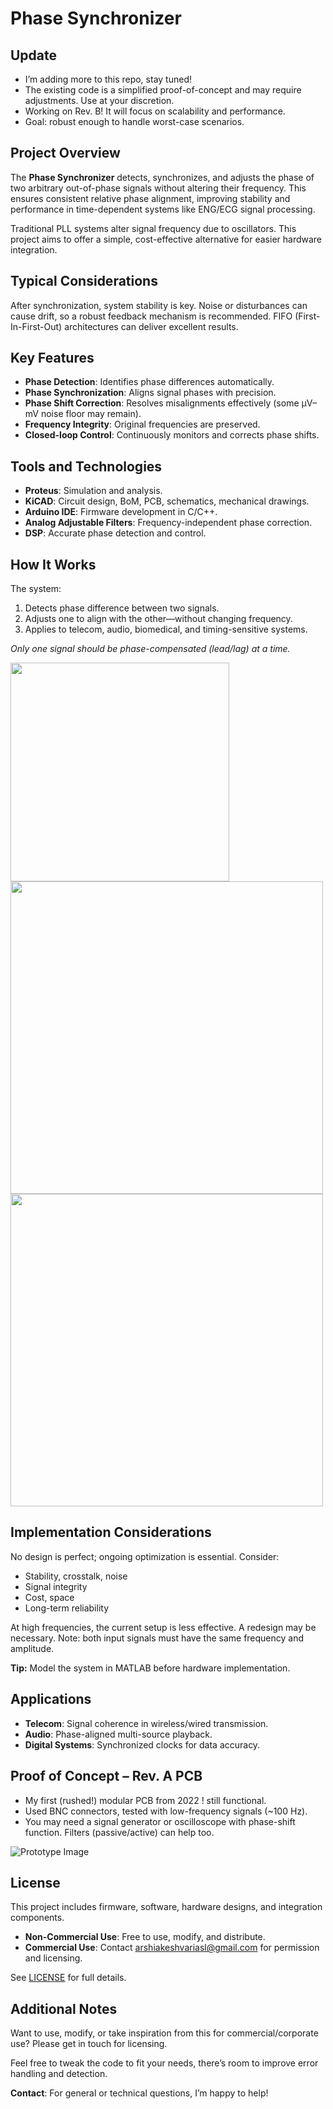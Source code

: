 # Phase Synchronizer

## Update
- I’m adding more to this repo, stay tuned!
- The existing code is a simplified proof-of-concept and may require adjustments. Use at your discretion.
- Working on Rev. B! It will focus on scalability and performance.
- Goal: robust enough to handle worst-case scenarios.

## Project Overview
The **Phase Synchronizer** detects, synchronizes, and adjusts the phase of two arbitrary out-of-phase signals without altering their frequency. This ensures consistent relative phase alignment, improving stability and performance in time-dependent systems like ENG/ECG signal processing.

Traditional PLL systems alter signal frequency due to oscillators. This project aims to offer a simple, cost-effective alternative for easier hardware integration.

## Typical Considerations
After synchronization, system stability is key. Noise or disturbances can cause drift, so a robust feedback mechanism is recommended. FIFO (First-In-First-Out) architectures can deliver excellent results.

## Key Features
- **Phase Detection**: Identifies phase differences automatically.
- **Phase Synchronization**: Aligns signal phases with precision.
- **Phase Shift Correction**: Resolves misalignments effectively (some µV–mV noise floor may remain).
- **Frequency Integrity**: Original frequencies are preserved.
- **Closed-loop Control**: Continuously monitors and corrects phase shifts.

## Tools and Technologies
- **Proteus**: Simulation and analysis.
- **KiCAD**: Circuit design, BoM, PCB, schematics, mechanical drawings.
- **Arduino IDE**: Firmware development in C/C++.
- **Analog Adjustable Filters**: Frequency-independent phase correction.
- **DSP**: Accurate phase detection and control.

## How It Works
The system:
1. Detects phase difference between two signals.
2. Adjusts one to align with the other—without changing frequency.
3. Applies to telecom, audio, biomedical, and timing-sensitive systems.

*Only one signal should be phase-compensated (lead/lag) at a time.*

<img src="https://github.com/user-attachments/assets/9f18a7c6-bf8b-4e75-bf1f-e3aac7fbcd86" width="350x350">

<img src="https://github.com/user-attachments/assets/bac17197-6d40-4e15-acd5-1145ced28a75" width="500x500">

<img src="https://github.com/user-attachments/assets/c3e8beb6-9ef1-4e9c-9389-79d385159a9f" width="500x500">

## Implementation Considerations
No design is perfect; ongoing optimization is essential. Consider:
- Stability, crosstalk, noise
- Signal integrity
- Cost, space
- Long-term reliability

At high frequencies, the current setup is less effective. A redesign may be necessary. Note: both input signals must have the same frequency and amplitude.

**Tip:** Model the system in MATLAB before hardware implementation.

## Applications
- **Telecom**: Signal coherence in wireless/wired transmission.
- **Audio**: Phase-aligned multi-source playback.
- **Digital Systems**: Synchronized clocks for data accuracy.

## Proof of Concept – Rev. A PCB
- My first (rushed!) modular PCB from 2022 ! still functional.
- Used BNC connectors, tested with low-frequency signals (~100 Hz).
- You may need a signal generator or oscilloscope with phase-shift function. Filters (passive/active) can help too.

![Prototype Image](https://github.com/user-attachments/assets/e3681b8a-cc53-40aa-9b98-96b481a9995d)

## License
This project includes firmware, software, hardware designs, and integration components.

- **Non-Commercial Use**: Free to use, modify, and distribute.
- **Commercial Use**: Contact [arshiakeshvariasl@gmail.com](mailto:arshiakeshvariasl@gmail.com) for permission and licensing.

See [LICENSE](./LICENSE) for full details.

## Additional Notes
Want to use, modify, or take inspiration from this for commercial/corporate use? Please get in touch for licensing.

Feel free to tweak the code to fit your needs, there’s room to improve error handling and detection.

**Contact**: For general or technical questions, I’m happy to help!
